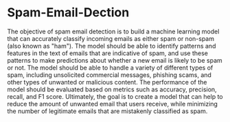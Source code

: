 # Spam-Email-Dection
The objective of spam email detection is to build a machine learning model that can accurately classify incoming emails as either spam or non-spam (also known as "ham"). The model should be able to identify patterns and features in the text of emails that are indicative of spam, and use these patterns to make predictions about whether a new email is likely to be spam or not. The model should be able to handle a variety of different types of spam, including unsolicited commercial messages, phishing scams, and other types of unwanted or malicious content. The performance of the model should be evaluated based on metrics such as accuracy, precision, recall, and F1 score. Ultimately, the goal is to create a model that can help to reduce the amount of unwanted email that users receive, while minimizing the number of legitimate emails that are mistakenly classified as spam.
